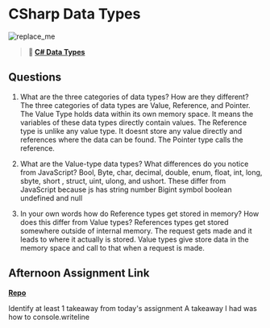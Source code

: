 # CSharp Data Types

![replace_me](https://codeworks.blob.core.windows.net/public/assets/img/illustrations/placeholder.svg)

> **📖 [C# Data Types](https://codeworksacademy.com/fs-student-guide/resources/wk10/01-CSharp-Generics)**

## Questions

1. What are the three categories of data types? How are they different?
The three categories of data types are Value, Reference, and Pointer.
The Value Type holds data within its own memory space. It means the variables of these data types directly contain values.
The Reference type is unlike any value type. It doesnt store any value directly and references where the data can be found.
The Pointer type calls the reference.

2. What are the Value-type data types? What differences do you notice from JavaScript?
Bool, Byte, char, decimal, double, enum, float, int, long, sbyte, short , struct, uint, ulong, and ushort. 
These differ from JavaScript because js has string number Bigint symbol boolean undefined and null

3. In your own words how do Reference types get stored in memory? How does this differ from Value types?
References types get stored somewhere outside of internal memory. The request gets made and it leads to where it actually is stored. Value types give store data in the memory space and call to that when a request is made.



## Afternoon Assignment Link

**[Repo](https://github.com/ZachYentsch/cSharp1.git)**

Identify at least 1 takeaway from today's assignment
A takeaway I had was how to console.writeline
